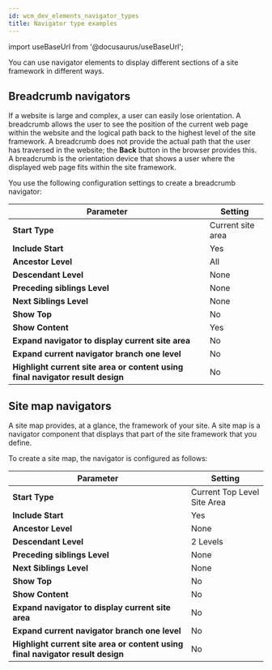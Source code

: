 ```yaml
---
id: wcm_dev_elements_navigator_types
title: Navigator type examples
---
```

import useBaseUrl from '@docusaurus/useBaseUrl';



You can use navigator elements to display different sections of a site framework in different ways.

## Breadcrumb navigators

If a website is large and complex, a user can easily lose orientation. A breadcrumb allows the user to see the position of the current web page within the website and the logical path back to the highest level of the site framework. A breadcrumb does not provide the actual path that the user has traversed in the website; the **Back** button in the browser provides this. A breadcrumb is the orientation device that shows a user where the displayed web page fits within the site framework.

You use the following configuration settings to create a breadcrumb navigator:

|Parameter|Setting|
|---------|-------|
|**Start Type**|Current site area|
|**Include Start**|Yes|
|**Ancestor Level**|All|
|**Descendant Level**|None|
|**Preceding siblings Level**|None|
|**Next Siblings Level**|None|
|**Show Top**|No|
|**Show Content**|Yes|
|**Expand navigator to display current site area**|No|
|**Expand current navigator branch one level**|No|
|**Highlight current site area or content using final navigator result design**|No|

## Site map navigators

A site map provides, at a glance, the framework of your site. A site map is a navigator component that displays that part of the site framework that you define.

To create a site map, the navigator is configured as follows:

|Parameter|Setting|
|---------|-------|
|**Start Type**|Current Top Level Site Area|
|**Include Start**|Yes|
|**Ancestor Level**|None|
|**Descendant Level**|2 Levels|
|**Preceding siblings Level**|None|
|**Next Siblings Level**|None|
|**Show Top**|No|
|**Show Content**|No|
|**Expand navigator to display current site area**|No|
|**Expand current navigator branch one level**|No|
|**Highlight current site area or content using final navigator result design**|No|

